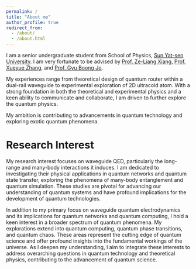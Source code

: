 ```yaml
---
permalink: /
title: "About me"
author_profile: true
redirect_from: 
  - /about/
  - /about.html
---
```


I am a senior undergraduate student from School of Physics, [Sun Yat-sen University](https://www.sysu.edu.cn/sysuen/). I am very fortunate to be advised by [Prof. Ze-Liang Xiang](https://scholar.google.com/citations?user=akB8u4sAAAAJ&hl=en&oi=ao), [Prof. Xueyue Zhang](https://xueyue-sherry-zhang.github.io/), and [Prof. Gyu Boong Jo](https://ultracold.ust.hk/group/pi-gyu-boong-jo-ph-d).

My experiences range from theoretical design of quantum router within a dual-rail waveguide to experimental exploration of 2D ultracold atom. With a strong foundation in both the theoretical and experimental physics and a keen ability to communicate and collaborate, I am driven to further explore the quantum physics. 

My ambition is contributing to advancements in quantum technology and exploring exotic quantum phenomena.


Research Interest
======

My research interest focuses on waveguide QED, particularly the long-range and many-body interactions it induces. I am dedicated to investigating their physical applications in quantum networks and quantum state transfer, exploring the phenomena of many-body entanglement and quantum simulation. These studies are pivotal for advancing our understanding of quantum systems and have profound implications for the development of quantum technologies.

In addition to my primary focus on waveguide quantum electrodynamics and its implications for quantum networks and quantum computing, I hold a keen interest in a broader spectrum of quantum phenomena. My explorations extend into quantum computing, quantum phase transitions, and quantum chaos. These areas represent the cutting edge of quantum science and offer profound insights into the fundamental workings of the universe. As I deepen my understanding, I aim to integrate these interests to address overarching questions in quantum technology and theoretical physics, contributing to the advancement of quantum science.






